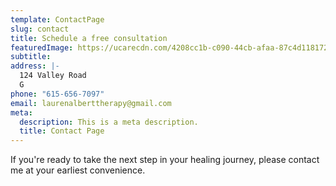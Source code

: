 ```yaml
---
template: ContactPage
slug: contact
title: Schedule a free consultation
featuredImage: https://ucarecdn.com/4208cc1b-c090-44cb-afaa-87c4d1181721/
subtitle:
address: |-
  124 Valley Road
  G
phone: "615-656-7097"
email: laurenalberttherapy@gmail.com
meta:
  description: This is a meta description.
  title: Contact Page
---
```



If you're ready to take the next
step in your healing journey,
please contact me at your earliest
convenience. 


<!-- # Example contact form

This form is setup to use Netlify's form handling:

- the form action is set to the current absolute url: `action: '/contact/'`
- a name attribute is sent with the form's data `'form-name': 'Contact'`
- netlify data attributes are added to the form `data-netlify data-netlify-honeypot`

Find out more in the [Netlify Docs](https://www.netlify.com/docs/form-handling/). -->
